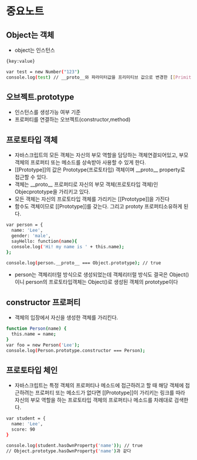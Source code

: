 # 중요노트

## Object는 객체

- object는 인스턴스

```sh
{key:value}
```

```sh
var test = new Number("123")
console.log(test) // __proto__와 파라미터값을 프리미티브 값으로 변경한 [[PrimitiveValue]]가 있음
```

## 오브젝트.prototype

- 인스턴스를 생성가능 여부 기준
- 프로퍼티를 연결하는 오브젝트(constructor,method)

## 프로토타입 객체

- 자바스크립트의 모든 객체는 자신의 부모 역할을 담당하는 객체연결되어있고,
  부모 객체의 프로퍼티 또는 메소드를 상속받아 사용할 수 있게 한다.
- [[Prototype]]의 값은 Prototype(프로토타입) 객체이며 \_\_proto\_\_ property로 접근할 수 있다.
- 객체는 \_\_proto\_\_ 프로퍼티로 자신의 부모 객체(프로토타입 객체)인 Objecprototype을 가리키고 있다.
- 모든 객체는 자신의 프로토타입 객체를 가리키는 [[Prototype]]을 가진다
- 함수도 객체이므로 [[Prototype]]를 갖는다. 그리고 prototy 프로퍼티소유하게 된다.

```sh
var person = {
  name: 'Lee',
  gender: 'male',
  sayHello: function(name){
  console.log('Hi! my name is ' + this.name);
};

console.log(person.__proto__ === Object.prototype); // true
```

- person는 객체리터럴 방식으로 생성되었는데 객체리터럴 방식도 결국은 Object()이니 person의 프로토타입객체는 Object()로 생성된 객체의 prototype이다

## constructor 프로퍼티

- 객체의 입장에서 자신을 생성한 객체를 가리킨다.

```sh
function Person(name) {
  this.name = name;
}
var foo = new Person('Lee');
console.log(Person.prototype.constructor === Person);
```

## 프로토타입 체인

- 자바스크립트는 특정 객체의 프로퍼티나 메소드에 접근하려고 할 때 해당 객체에 접근하려는 프로퍼티 또는 메소드가 없다면 [[Prototype]]이 가리키는 링크를 따라 자신의 부모 역할을 하는 프로토타입 객체의 프로퍼티나 메소드를 차례대로 검색한다.

```sh
var student = {
  name: 'Lee',
  score: 90
}

console.log(student.hasOwnProperty('name')); // true
// Object.prototype.hasOwnProperty('name')과 같다
```
